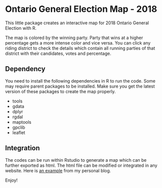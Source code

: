 # Ontario General Election Map - 2018

This little package creates an interactive map for 2018 Ontario General Election with R.

The map is colored by the winning party. Party that wins at a higher percentage gets a more intense color and vice versa. You can click any riding district to check the details which contain all running parties of that district with their candidates, votes and percentage.

## Dependency

You need to install the following dependencies in R to run the code. Some may require parent packages to be installed. Make sure you get the latest version of these packages to create the map properly.

* tools
* gdata
* dplyr
* rgdal
* maptools
* gpclib
* leaflet

## Integration

The codes can be run within Rstudio to generate a map which can be further exported as html. The html file can be modified or integrated in any website. Here is [an example](https://www.aaronique.com/works/archive/r/2018/10/03/ontario-election-map-2018.html) from my personal blog.

Enjoy!